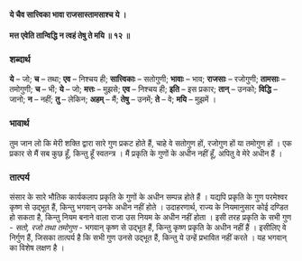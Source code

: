 #### ये चैव सात्त्विका भावा राजसास्तामसाश्च ये ।
#### मत्त एवेति तान्विद्धि न त्वहं तेषु ते मयि ॥ १२ ॥

### शब्दार्थ

**ये** – जो; **च** – तथा; **एव** – निश्चय ही; **सात्त्विकाः** – सतोगुणी; **भावाः** – भाव; **राजसाः** – रजोगुणी; **तामसाः** – तमोगुणी; **च** – भी; **ये** – जो; **मत्तः** – मुझसे; **एव** – निश्चय ही; **इति** – इस प्रकार; **तान्** – उनको; **विद्धि** – जानो; **न** – नहीं; **तु** – लेकिन; **अहम्** – मैं; **तेषु** – उनमें; **ते** – वे; **मयि** – मुझमें ।

### भावार्थ

तुम जान लो कि मेरी शक्ति द्वारा सारे गुण प्रकट होते हैं, चाहे वे सतोगुण हों, रजोगुण हों या तमोगुण हों । एक प्रकार से मैं सब कुछ हूँ, किन्तु हूँ स्वतन्त्र । मैं प्रकृति के गुणों के अधीन नहीं हूँ, अपितु वे मेरे अधीन हैं ।

### तात्पर्य

संसार के सारे भौतिक कार्यकलाप प्रकृति के गुणों के अधीन सम्पन्न होते हैं । यद्यपि प्रकृति के गुण परमेश्वर कृष्ण से उद्भूत हैं, किन्तु भगवान् उनके अधीन नहीं होते । उदाहरणार्थ, राज्य के नियमानुसार कोई दण्डित हो सकता है, किन्तु नियम बनाने वाला राजा उस नियम के अधीन नहीं होता । इसी तरह प्रकृति के सभी गुण - *सतो, रजो तथा तमोगुण* - भगवान् कृष्ण से उद्भूत हैं, किन्तु कृष्ण प्रकृति के अधीन नहीं हैं । इसीलिए वे निर्गुण हैं, जिसका तात्पर्य है कि सभी गुण उनसे उद्भूत हैं, किन्तु ये उन्हें प्रभावित नहीं करते । यह भगवान् का विशेष लक्षण है ।